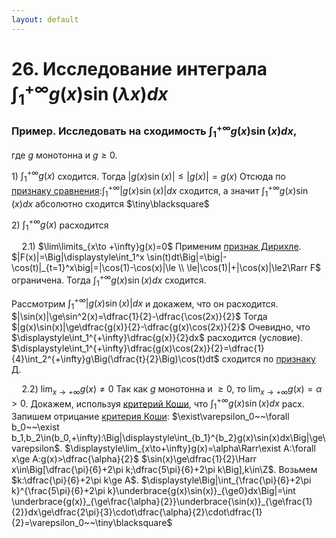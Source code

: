 ```yaml
---
layout: default
---
```

# 26. Исследование интеграла $\displaystyle\int_1^{+\infty}g(x)\sin(\lambda x)dx$

### Пример. Исследовать на сходимость $\displaystyle\int_1^{+\infty}g(x)\sin(x)dx$,
где $g$ монотонна и $g\ge 0$.

$1)$ $\displaystyle\int_1^{+\infty}g(x)$ сходится.
Тогда $|g(x)\sin(x)|\le|g(x)|=g(x)$
Отсюда по [признаку сравнения](../%D0%9A%D0%BE%D0%BD%D1%81%D0%BF%D0%B5%D0%BA%D1%82%D1%8B%203caed53170ce46dea253636711191f60/12%2003%2024%2039a2b45fc78441ed94f481ddc2ae2fe2.md):$\displaystyle\int_1^{+\infty}|g(x)\sin(x)|dx$ сходится,
а значит $\displaystyle\int_1^{+\infty}g(x)\sin(x)dx$ абсолютно сходится  $\tiny\blacksquare$

$2)$ $\displaystyle\int_1^{+\infty}g(x)$ расходится

$\quad 2.1)$ $\lim\limits_{x\to +\infty}g(x)=0$
Применим [признак Дирихле](../%D0%9A%D0%BE%D0%BD%D1%81%D0%BF%D0%B5%D0%BA%D1%82%D1%8B%203caed53170ce46dea253636711191f60/19%2003%2024%2089328aca7c30499d96e06881213e950d.md).
$|F(x)|=\Big|\displaystyle\int_1^x \sin(t)dt\Big|=\big|-\cos(t)|_{t=1}^x\big|=|\cos(1)-\cos(x)|\le
\\
\le|\cos(1)|+|\cos(x)|\le2\Rarr F$ ограничена.
Тогда $\displaystyle\int_1^{+\infty}g(x)\sin(x)dx$ сходится.

Рассмотрим $\displaystyle\int_1^{+\infty}|g(x)\sin(x)|dx$ и докажем, что он расходится.
$|\sin(x)|\ge\sin^2(x)=\dfrac{1}{2}-\dfrac{\cos(2x)}{2}$
Тогда $|g(x)\sin(x)|\ge\dfrac{g(x)}{2}-\dfrac{g(x)\cos(2x)}{2}$
Очевидно, что $\displaystyle\int_1^{+\infty}\dfrac{g(x)}{2}dx$ расходится (условие).
$\displaystyle\int_1^{+\infty}\dfrac{g(x)\cos(2x)}{2}=\dfrac{1}{4}\int_2^{+\infty}g\Big(\dfrac{t}{2}\Big)\cos(t)dt$ сходится по [признаку Д](../%D0%9A%D0%BE%D0%BD%D1%81%D0%BF%D0%B5%D0%BA%D1%82%D1%8B%203caed53170ce46dea253636711191f60/19%2003%2024%2089328aca7c30499d96e06881213e950d.md).

$\quad 2.2)$ $\displaystyle\lim_{x\to+\infty}g(x)\ne0$
Так как $g$ монотонна и $\ge0$, то $\displaystyle\lim_{x\to+\infty}g(x)=\alpha>0$.
Докажем, используя [критерий Коши](https://www.notion.so/4357e28572224d38bd413a03db3d2f6b?pvs=21), что $\displaystyle\int_1^{+\infty}g(x)\sin(x)dx$ расх.
Запишем отрицание [критерия Коши](https://www.notion.so/4357e28572224d38bd413a03db3d2f6b?pvs=21):
$\exist\varepsilon_0~~\forall b_0~~\exist b_1,b_2\in(b_0,+\infty):\Big|\displaystyle\int_{b_1}^{b_2}g(x)\sin(x)dx\Big|\ge\varepsilon$.
$\displaystyle\lim_{x\to+\infty}g(x)=\alpha\Rarr\exist A:\forall x\ge A:g(x)>\dfrac{\alpha}{2}$
$\sin(x)\ge\dfrac{1}{2}\Harr x\in\Big[\dfrac{\pi}{6}+2\pi k;\dfrac{5\pi}{6}+2\pi k\Big],k\in\Z$.
Возьмем $k:\dfrac{\pi}{6}+2\pi k\ge A$.
$\displaystyle\Big|\int_{\frac{\pi}{6}+2\pi k}^{\frac{5\pi}{6}+2\pi k}\underbrace{g(x)\sin(x)}_{\ge0}dx\Big|=\int \underbrace{g(x)}_{\ge\frac{\alpha}{2}}\underbrace{\sin(x)}_{\ge\frac{1}{2}}dx\ge\dfrac{2\pi}{3}\cdot\dfrac{\alpha}{2}\cdot\dfrac{1}{2}=\varepsilon_0~~\tiny\blacksquare$